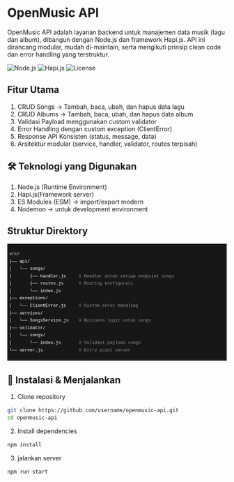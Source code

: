 # OpenMusic API

OpenMusic API adalah layanan backend untuk manajemen data musik (lagu dan album), dibangun dengan Node.js dan framework Hapi.js.
API ini dirancang modular, mudah di-maintain, serta mengikuti prinsip clean code dan error handling yang terstruktur.

![Node.js](https://img.shields.io/badge/node-%3E%3D18-green)
![Hapi.js](https://img.shields.io/badge/hapi.js-v21-blue)
![License](https://img.shields.io/badge/license-MIT-orange)

## Fitur Utama

1. CRUD Songs → Tambah, baca, ubah, dan hapus data lagu
2. CRUD Albums → Tambah, baca, ubah, dan hapus data album
3. Validasi Payload menggunakan custom validator
4. Error Handling dengan custom exception (ClientError)
5. Response API Konsisten (status, message, data)
6. Arsitektur modular (service, handler, validator, routes terpisah)

## 🛠️ Teknologi yang Digunakan

1. Node.js (Runtime Environment)
2. Hapi.js(Framework server)
3. ES Modules (ESM) → import/export modern
4. Nodemon → untuk development environment

## Struktur Direktory

![alt text](image.png)

## 🚀 Instalasi & Menjalankan

1. Clone repository

```bash
git clone https://github.com/username/openmusic-api.git
cd openmusic-api
```

2. Install dependencies

```bash
npm install
```

3. jalankan server

```bash
npm run start
```
